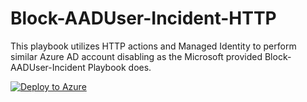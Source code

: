 # Block-AADUser-Incident-HTTP

This playbook utilizes HTTP actions and Managed Identity to perform similar Azure AD account disabling as the Microsoft provided Block-AADUser-Incident Playbook does. 

[![Deploy to Azure](https://aka.ms/deploytoazurebutton)](https://portal.azure.com/#create/Microsoft.Template/uri/https%3A%2F%2Fraw.githubusercontent.com%2Fmikoiv%2FMicrosoftSentinel-Playbooks%2F/Block-AADUser-Incident-HTTP/main%2Fazuredeploy.json)
